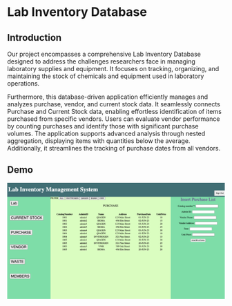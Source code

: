 # Lab Inventory Database

## Introduction

Our project encompasses a comprehensive Lab Inventory Database designed to address the challenges researchers face in managing laboratory supplies and equipment. It focuses on tracking, organizing, and maintaining the stock of chemicals and equipment used in laboratory operations.

Furthermore, this database-driven application efficiently manages and analyzes purchase, vendor, and current stock data. It seamlessly connects Purchase and Current Stock data, enabling effortless identification of items purchased from specific vendors. Users can evaluate vendor performance by counting purchases and identify those with significant purchase volumes. The application supports advanced analysis through nested aggregation, displaying items with quantities below the average. Additionally, it streamlines the tracking of purchase dates from all vendors.

## Demo
![alt text](https://github.com/emmahy-park/labInventoryManagementSystem/blob/main/a1818ce8-1359-41fb-8475-3de04806b6a9.png?raw=true)

